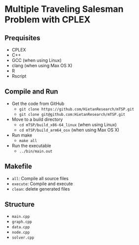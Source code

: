 # Multiple Traveling Salesman Problem with CPLEX

## Prequisites

* CPLEX
* C++
* GCC (when using Linux)
* clang (when using Max OS X)
* R
* Rscript

## Compile and Run

* Get the code from GitHub
	* `git clone https://github.com/HietanResearch/mTSP.git`
	* `git clone git@github.com:HietanResearch/mTSP.git`
* Move to a build directory
	* `cd mTSP/build_x86-64_linux` (when using Linux)
	* `cd mTSP/build_arm64_osx` (when using Max OS X)
* Run make
	* `make all`
* Run the executable
	* `../bin/main.out`

## Makefile

* `all`: Compile all source files
* `execute`: Compile and execute
* `clean`: delete generated files

## Structure

* `main.cpp`
* `graph.cpp`
* `data.cpp`
* `node.cpp`
* `solver.cpp`
